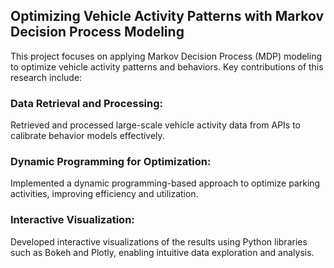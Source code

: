 
## Optimizing Vehicle Activity Patterns with Markov Decision Process Modeling
This project focuses on applying Markov Decision Process (MDP) modeling to optimize vehicle activity patterns and behaviors. Key contributions of this research include:

### Data Retrieval and Processing: 
Retrieved and processed large-scale vehicle activity data from APIs to calibrate behavior models effectively.
### Dynamic Programming for Optimization: 
Implemented a dynamic programming-based approach to optimize parking activities, improving efficiency and utilization.
### Interactive Visualization: 
Developed interactive visualizations of the results using Python libraries such as Bokeh and Plotly, enabling intuitive data exploration and analysis.

